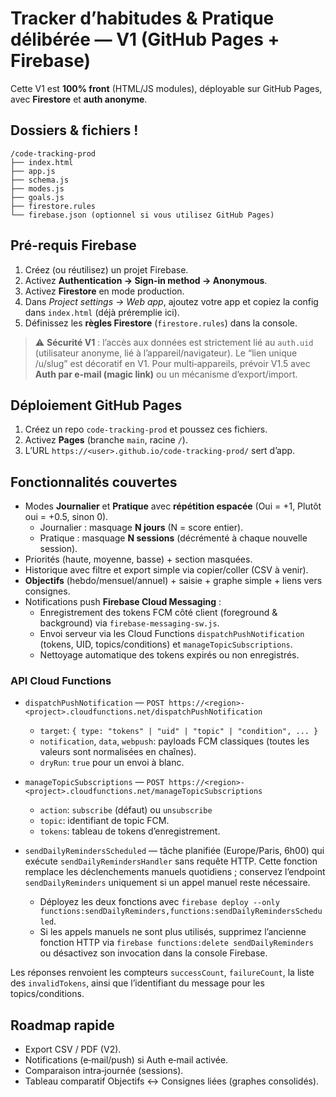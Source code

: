 # Tracker d’habitudes & Pratique délibérée — V1 (GitHub Pages + Firebase)

Cette V1 est **100% front** (HTML/JS modules), déployable sur GitHub Pages, avec **Firestore** et **auth anonyme**.

## Dossiers & fichiers !
```
/code-tracking-prod
├── index.html
├── app.js
├── schema.js
├── modes.js
├── goals.js
├── firestore.rules
└── firebase.json (optionnel si vous utilisez GitHub Pages)
```

## Pré-requis Firebase
1. Créez (ou réutilisez) un projet Firebase.
2. Activez **Authentication → Sign-in method → Anonymous**.
3. Activez **Firestore** en mode production.
4. Dans *Project settings → Web app*, ajoutez votre app et copiez la config dans `index.html` (déjà préremplie ici).
5. Définissez les **règles Firestore** (`firestore.rules`) dans la console.

> ⚠️ **Sécurité V1** : l’accès aux données est strictement lié au `auth.uid` (utilisateur anonyme, lié à l’appareil/navigateur). Le “lien unique /u/slug” est décoratif en V1. Pour multi‑appareils, prévoir V1.5 avec **Auth par e‑mail (magic link)** ou un mécanisme d’export/import.

## Déploiement GitHub Pages
1. Créez un repo `code-tracking-prod` et poussez ces fichiers.
2. Activez **Pages** (branche `main`, racine `/`).  
3. L’URL `https://<user>.github.io/code-tracking-prod/` sert d’app.

## Fonctionnalités couvertes
- Modes **Journalier** et **Pratique** avec **répétition espacée** (Oui = +1, Plutôt oui = +0.5, sinon 0).
  - Journalier : masquage **N jours** (N = score entier).
  - Pratique : masquage **N sessions** (décrémenté à chaque nouvelle session).
- Priorités (haute, moyenne, basse) + section masquées.
- Historique avec filtre et export simple via copier/coller (CSV à venir).
- **Objectifs** (hebdo/mensuel/annuel) + saisie + graphe simple + liens vers consignes.
- Notifications push **Firebase Cloud Messaging** :
  - Enregistrement des tokens FCM côté client (foreground & background) via `firebase-messaging-sw.js`.
  - Envoi serveur via les Cloud Functions `dispatchPushNotification` (tokens, UID, topics/conditions) et `manageTopicSubscriptions`.
  - Nettoyage automatique des tokens expirés ou non enregistrés.

### API Cloud Functions

- `dispatchPushNotification` — `POST https://<region>-<project>.cloudfunctions.net/dispatchPushNotification`
  - `target`: `{ type: "tokens" | "uid" | "topic" | "condition", ... }`
  - `notification`, `data`, `webpush`: payloads FCM classiques (toutes les valeurs sont normalisées en chaînes).
  - `dryRun`: `true` pour un envoi à blanc.
- `manageTopicSubscriptions` — `POST https://<region>-<project>.cloudfunctions.net/manageTopicSubscriptions`
  - `action`: `subscribe` (défaut) ou `unsubscribe`
  - `topic`: identifiant de topic FCM.
  - `tokens`: tableau de tokens d’enregistrement.

- `sendDailyRemindersScheduled` — tâche planifiée (Europe/Paris, 6h00) qui exécute `sendDailyRemindersHandler` sans requête HTTP. Cette fonction remplace les déclenchements manuels quotidiens ; conservez l’endpoint `sendDailyReminders` uniquement si un appel manuel reste nécessaire.
  - Déployez les deux fonctions avec `firebase deploy --only functions:sendDailyReminders,functions:sendDailyRemindersScheduled`.
  - Si les appels manuels ne sont plus utilisés, supprimez l’ancienne fonction HTTP via `firebase functions:delete sendDailyReminders` ou désactivez son invocation dans la console Firebase.

Les réponses renvoient les compteurs `successCount`, `failureCount`, la liste des `invalidTokens`, ainsi que l’identifiant du message pour les topics/conditions.

## Roadmap rapide
- Export CSV / PDF (V2).
- Notifications (e‑mail/push) si Auth e‑mail activée.
- Comparaison intra‑journée (sessions).
- Tableau comparatif Objectifs ↔ Consignes liées (graphes consolidés).
